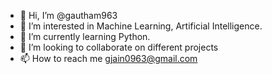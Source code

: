 - 👋 Hi, I’m @gautham963
- 👀 I’m interested in Machine Learning, Artificial Intelligence. 
- 🌱 I’m currently learning Python.
- 💞️ I’m looking to collaborate on different projects 
- 📫 How to reach me gjain0963@gmail.com

<!---
gautham963/gautham963 is a ✨ special ✨ repository because its `README.md` (this file) appears on your GitHub profile.
You can click the Preview link to take a look at your changes.
--->
